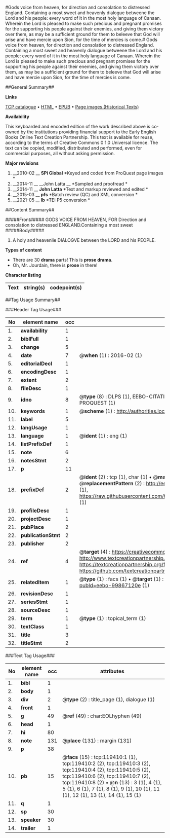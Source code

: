 #Gods voice from heaven, for direction and consolation to distressed England. Containing a most sweet and heavenly dialogue betweene the Lord and his people: every word of it in the most holy language of Canaan. Wherein the Lord is pleased to make such precious and pregnant promises for the supporting his people against their enemies, and giving them victory over them, as may be a sufficient ground for them to beleeve that God will arise and have mercie upon Sion, for the time of mercies is come.#
Gods voice from heaven, for direction and consolation to distressed England. Containing a most sweet and heavenly dialogue betweene the Lord and his people: every word of it in the most holy language of Canaan. Wherein the Lord is pleased to make such precious and pregnant promises for the supporting his people against their enemies, and giving them victory over them, as may be a sufficient ground for them to beleeve that God will arise and have mercie upon Sion, for the time of mercies is come.

##General Summary##

**Links**

[TCP catalogue](http://www.ota.ox.ac.uk/tcp/)  • 
[HTML](http://tei.it.ox.ac.uk/tcp/Texts-HTML/free/A86/A86066.html)  • 
[EPUB](http://tei.it.ox.ac.uk/tcp/Texts-EPUB/free/A86/A86066.epub) • 
[Page images (Historical Texts)](https://historicaltexts.jisc.ac.uk/eebo-99867120e)

**Availability**

This keyboarded and encoded edition of the work described above is co-owned by the
    institutions providing financial support to the Early English Books Online Text Creation
    Partnership. This text is available for reuse, according to the terms of  Creative Commons 0 1.0 Universal
    licence. The text can be copied, modified, distributed and performed, even for commercial
    purposes, all without asking permission.

**Major revisions**

1. __2010-02 __ __SPi Global__ *Keyed and coded from ProQuest page images *
1. __2014-11 __ __John Latta __ *Sampled and proofread *
1. __2014-11 __ __John Latta__ *Text and markup reviewed and edited *
1. __2015-03 __ __pfs__ *Batch review (QC) and XML conversion *
1. __2021-05 __ __lb__ *TEI P5 conversion *

##Content Summary##

#####Front#####
GODS VOICE FROM HEAVEN, FOR Direction and consolation to distressed ENGLAND.Containing a most sweet 
#####Body#####

1. A holy and heavenlie DIALOGVE between the LORD and his PEOPLE.

**Types of content**

  * There are 30 **drama** parts! This is **prose drama**.
  * Oh, Mr. Jourdain, there is **prose** in there!

**Character listing**


|Text|string(s)|codepoint(s)|
|---|---|---|

##Tag Usage Summary##

###Header Tag Usage###

|No|element name|occ|attributes|
|---|---|---|---|
|1.|__availability__|1||
|2.|__biblFull__|1||
|3.|__change__|5||
|4.|__date__|7| @__when__ (1) : 2016-02 (1)|
|5.|__editorialDecl__|1||
|6.|__encodingDesc__|1||
|7.|__extent__|2||
|8.|__fileDesc__|1||
|9.|__idno__|8| @__type__ (8) : DLPS (1), EEBO-CITATION (1), VID (1), EEBO-PROQUEST (1), STC (3), PROQUEST (1)|
|10.|__keywords__|1| @__scheme__ (1) : http://authorities.loc.gov/ (1)|
|11.|__label__|5||
|12.|__langUsage__|1||
|13.|__language__|1| @__ident__ (1) : eng (1)|
|14.|__listPrefixDef__|1||
|15.|__note__|6||
|16.|__notesStmt__|2||
|17.|__p__|11||
|18.|__prefixDef__|2| @__ident__ (2) : tcp (1), char (1)  •  @__matchPattern__ (2) : ([0-9\-]+):([0-9IVX]+) (1), (.+) (1)  •  @__replacementPattern__ (2) : http://eebo.chadwyck.com/downloadtiff?vid=$1&page=$2 (1), https://raw.githubusercontent.com/textcreationpartnership/Texts/master/tcpchars.xml#$1 (1)|
|19.|__profileDesc__|1||
|20.|__projectDesc__|1||
|21.|__pubPlace__|2||
|22.|__publicationStmt__|2||
|23.|__publisher__|2||
|24.|__ref__|4| @__target__ (4) : https://creativecommons.org/publicdomain/zero/1.0/ (1), http://www.textcreationpartnership.org/docs/. (1), https://textcreationpartnership.org/faq/#faq05 (1), https://github.com/textcreationpartnership (1)|
|25.|__relatedItem__|1| @__type__ (1) : facs (1)  •  @__target__ (1) : https://data.historicaltexts.jisc.ac.uk/view?pubId=eebo-99867120e (1)|
|26.|__revisionDesc__|1||
|27.|__seriesStmt__|1||
|28.|__sourceDesc__|1||
|29.|__term__|1| @__type__ (1) : topical_term (1)|
|30.|__textClass__|1||
|31.|__title__|3||
|32.|__titleStmt__|2||


###Text Tag Usage###

|No|element name|occ|attributes|
|---|---|---|---|
|1.|__bibl__|1||
|2.|__body__|1||
|3.|__div__|2| @__type__ (2) : title_page (1), dialogue (1)|
|4.|__front__|1||
|5.|__g__|49| @__ref__ (49) : char:EOLhyphen (49)|
|6.|__head__|1||
|7.|__hi__|80||
|8.|__note__|131| @__place__ (131) : margin (131)|
|9.|__p__|38||
|10.|__pb__|15| @__facs__ (15) : tcp:119410:1 (1), tcp:119410:2 (2), tcp:119410:3 (2), tcp:119410:4 (2), tcp:119410:5 (2), tcp:119410:6 (2), tcp:119410:7 (2), tcp:119410:8 (2)  •  @__n__ (13) : 3 (1), 4 (1), 5 (1), 6 (1), 7 (1), 8 (1), 9 (1), 10 (1), 11 (1), 12 (1), 13 (1), 14 (1), 15 (1)|
|11.|__q__|1||
|12.|__sp__|30||
|13.|__speaker__|30||
|14.|__trailer__|1||
